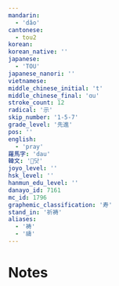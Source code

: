 ```yaml
---
mandarin:
  - 'dǎo'
cantonese:
  - tou2
korean:
korean_native: ''
japanese:
  - 'TOU'
japanese_nanori: ''
vietnamese:
middle_chinese_initial: 't'
middle_chinese_final: 'ɑu'
stroke_count: 12
radical: '示'
skip_number: '1-5-7'
grade_level: '先進'
pos: ''
english:
  - 'pray'
羅馬字: 'dau'
韓文: '닷'
joyo_level: ''
hsk_level: ''
hanmun_edu_level: ''
danayo_id: 7161
mc_id: 1796
graphemic_classification: '寿'
stand_in: '祈祷'
aliases:
  - '祷'
  - '禱'
---
```


# Notes
